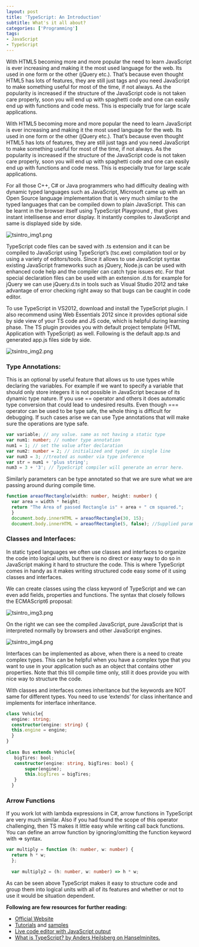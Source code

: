 ```yaml
---
layout: post
title: 'TypeScript: An Introduction'
subtitle: What's it all about?
categories: ['Programming']
tags:
- JavaScript
- TypeScript
---
```


With HTML5 becoming more and more popular the need to learn JavaScript is ever increasing and making it the most used language for the web. Its used in one form or the other (jQuery etc.).  That’s because even thought HTML5 has lots of features, they are still just tags and you need JavaScript to make something useful for most of the time, if not always. As the popularity is increased if the structure of the JavaScript code is not taken care properly, soon you will end up with spaghetti code and one can easily end up with functions and code mess. This is especially true for large scale applications.

With HTML5 becoming more and more popular the need to learn JavaScript is ever increasing and making it the most used language for the web. Its used in one form or the other (jQuery etc.).  That’s because even thought HTML5 has lots of features, they are still just tags and you need JavaScript to make something useful for most of the time, if not always. As the popularity is increased if the structure of the JavaScript code is not taken care properly, soon you will end up with spaghetti code and one can easily end up with functions and code mess. This is especially true for large scale applications.

For all those C++, C# or Java programmers who had difficulty dealing with dynamic typed languages such as JavaScript, Microsoft came up with an Open Source language implementation that is very much similar to the typed languages that can be compiled down to plain JavaScript. This can be learnt in the browser itself using TypeScript Playground , that gives instant intellisense and error display. It instantly compiles to JavaScript and same is displayed side by side.

![tsintro_img1.png]({{site.baseurl}}/img/tsintro_img1.png)

TypeScript code files can be saved with .ts extension and it can be compiled to JavaScript using TypeScript’s (tsc.exe) compilation tool or by using a variety of editors/tools. Since it allows to use JavaScript syntax existing JavaScript frameworks such as jQuery, Node.js can be used with enhanced code help and the compiler can catch type issues etc. For that special declaration files can be used with an extension .d.ts for example for jQuery we can use jQuery.d.ts in tools such as Visual Studio 2012 and take advantage of error checking right away so that bugs can be caught in code editor.


To use TypeScript in VS2012, download and install the TypeScript plugin. I also recommend using Web Essentials  2012 since it provides optional side by side view of your TS code and JS code, which is helpful during learning phase. The TS plugin provides you with default project template (HTML Application with TypeScript) as well. Following is the default app.ts and generated app.js files side by side.

![tsintro_img2.png]({{site.baseurl}}/img/tsintro_img2.png)

### Type Annotations:


This is an optional by useful feature that allows us to use types while declaring the variables. For example if we want to specify a variable that should only store integers it is not possible in JavaScript because of its dynamic type nature. If you use == operator and others it does automatic type conversion that could lead to undesired results. Even though === operator can be used to be type safe, the whole thing is difficult for debugging. If such cases arise we can use Type annotations that will make sure the operations are type safe.

```typescript
var variable; // any value. same as not having a static type  
var num1: number; // number type annotation 
num1 = 1; // set the value after declaration  
var num2: number = 2; // initialized and typed  in single line
var num3 = 3; //treated as number via type inference  
var str = num1 + 'plus string'; 
num3 = 3 + '3'; // TypeScript compiler will generate an error here.
```

Similarly parameters can be type annotated so that we are sure what we are passing around during compile time.

```typescript
function areaofRectangle(width: number, height: number) {
  var area = width * height;
  return "The Area of passed Rectangle is" + area + " cm squared.";
  }
  document.body.innerHTML = areaofRectangle(30, 15);
  document.body.innerHTML = areaofRectangle(5, false); //Supplied parameters do not match any signature of call target.
```

### Classes and Interfaces:


In static typed languages we often use classes and interfaces to organize the code into logical units, but there is no direct or easy way to do so in JavaScript making it hard to structure the code. This is where TypeScript comes in handy as it makes writing structured code easy some of it using classes and interfaces.

We can create classes using the class keyword of TypeScript and we can even add fields, properties and functions. The syntax that closely follows the ECMAScript6 proposal: 

![tsintro_img3.png]({{site.baseurl}}/img/tsintro_img3.png)

On the right we can see the compiled JavaScript, pure JavaScript that is interpreted normally by browsers and other JavaScript engines.

![tsintro_img4.png]({{site.baseurl}}/img/tsintro_img4.png)

Interfaces can be implemented as above, when there is a need to create complex types. This can be helpful when you have a complex type that you want to use in your application such as an object that contains other properties. Note that this till compile time only, still it does provide you with nice way to structure the code.


With classes and interfaces comes inheritance but the keywords are NOT same for different types. You need to use ‘extends’ for class inheritance and implements for interface inheritance.

```typescript
class Vehicle{
  engine: string;
  constructor(engine: string) {
  this.engine = engine;
  }
}
    
class Bus extends Vehicle{
   bigTires: bool;
   constructor(engine: string, bigTires: bool) {
       super(engine);
       this.bigTires = bigTires;
   }
  }
```

### Arrow Functions


If you work lot with lambda expressions in C#, arrow functions in TypeScript are very much similar. Also if you had found the scope of this operator challenging, then TS makes it little easy while writing call back functions. You can define an arrow function by ignoring/omitting the function keyword with => syntax.

```typescript
var multiply = function (h: number, w: number) {
  return h * w;
  };
  
  var multiply2 = (h: number, w: number) => h * w;
```

As can be seen above TypeScript makes it easy to structure code and group them into logical units with all of its features and whether or not to use it would be situation dependent.


**Following are few resources for further reading:**



* [Official Website](http://www.typescriptlang.org/) 
* [Tutorials](http://www.typescriptlang.org/Tutorial/) and [samples](http://www.typescriptlang.org/Samples/) 
* [Live code editor with JavaScript output](http://www.typescriptlang.org/Playground/) 
* [What is TypeScript? by Anders Hejlsberg on Hanselminites.](http://www.hanselminutes.com/340/what-is-typescript-and-why-with-anders-hejlsberg)
